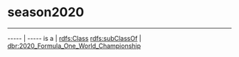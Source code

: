# season2020
***
----- | -----
is a | [rdfs:Class](http://www.w3.org/2000/01/rdf-schema#Class)
[rdfs:subClassOf](http://www.w3.org/2000/01/rdf-schema#subClassOf) | [dbr:2020_Formula_One_World_Championship](https://dbpedia.org/resource/) 